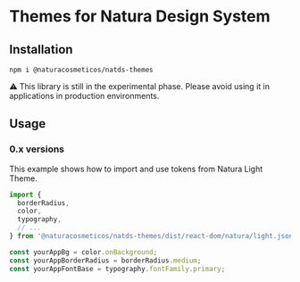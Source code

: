 # Themes for Natura Design System

## Installation

```npm
npm i @naturacosmeticos/natds-themes
```

⚠️ This library is still in the experimental phase. Please avoid using it in applications in production environments.

## Usage

### 0.x versions

This example shows how to import and use tokens from Natura Light Theme.

```js
import {
  borderRadius,
  color,
  typography,
  // ...
} from '@naturacosmeticos/natds-themes/dist/react-dom/natura/light.json';

const yourAppBg = color.onBackground; 
const yourAppBorderRadius = borderRadius.medium;
const yourAppFontBase = typography.fontFamily.primary;
```

